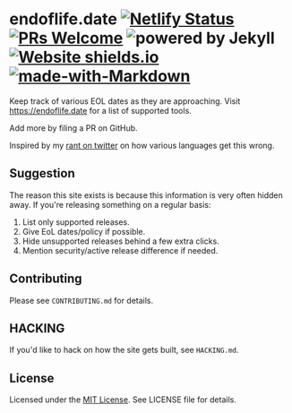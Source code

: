 # endoflife.date [![Netlify Status](https://api.netlify.com/api/v1/badges/a4c194ea-370a-436d-b58f-b1b7eadd88a3/deploy-status)](https://app.netlify.com/sites/endoflife/deploys) [![PRs Welcome](https://img.shields.io/badge/PRs-welcome-brightgreen.svg?style=flat-square)](http://makeapullrequest.com) ![powered by Jekyll](https://img.shields.io/badge/powered_by-Jekyll-blue.svg) [![Website shields.io](https://img.shields.io/website-up-down-green-red/https/endoflife.date.svg)](https://endoflife.date/) [![made-with-Markdown](https://img.shields.io/badge/Made%20with-Markdown-1f425f.svg)](http://commonmark.org)

Keep track of various EOL dates as they are approaching. Visit <https://endoflife.date> for a list of supported tools.

Add more by filing a PR on GitHub.

Inspired by my [rant on twitter](https://twitter.com/captn3m0/status/1110504412064239617) on how various languages get this wrong.

## Suggestion

The reason this site exists is because this information is very often hidden away. If you're releasing something on a regular basis:

1. List only supported releases.
2. Give EoL dates/policy if possible.
3. Hide unsupported releases behind a few extra clicks.
4. Mention security/active release difference if needed.

## Contributing

Please see `CONTRIBUTING.md` for details.

## HACKING

If you'd like to hack on how the site gets built, see `HACKING.md`.

## License

Licensed under the [MIT License](https://nemo.mit-license.org/). See LICENSE file for details.
